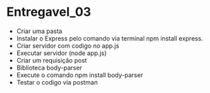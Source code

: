 # Entregavel_03

<ul>
  <li> Criar uma pasta </li>
  <li>Instalar o Express pelo comando via terminal npm install express.</li>
  <li>Criar servidor com codigo no app.js</li>
  <li>Executar servidor (node app.js)</li>
  <li>Criar um requisição post</li>
  <li>Biblioteca body-parser</li>
  <li>Execute o comando npm install body-parser</li>
  <li>Testar o codigo via postman</li>
</ul>
